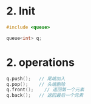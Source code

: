 # 2. Init
```cpp
#include <queue>

queue<int> q;
```

# 2.  operations
```cpp
q.push();   // 尾端加入
q.pop();    // 头端删除
q.front();    // 返回第一个元素
q.back();   // 返回最后一个元素

```